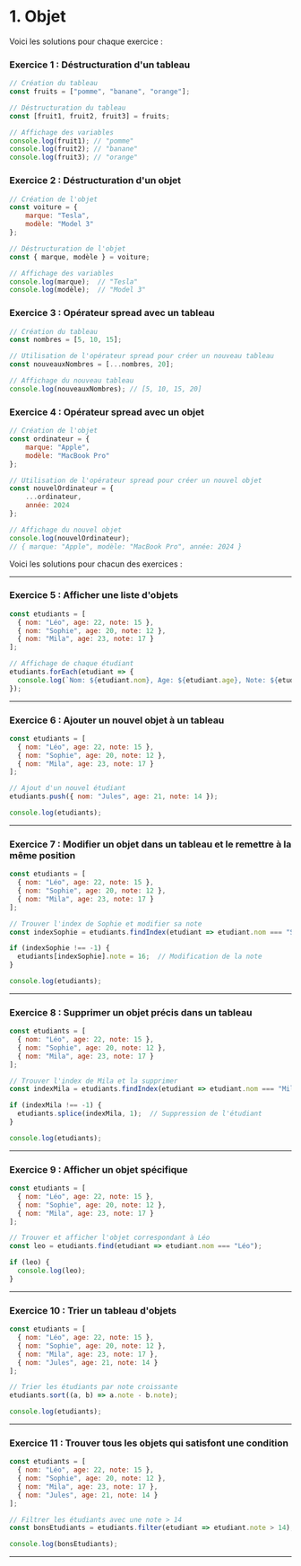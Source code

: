 # 1. Objet

Voici les solutions pour chaque exercice :

### Exercice 1 : Déstructuration d'un tableau

```js
// Création du tableau
const fruits = ["pomme", "banane", "orange"];

// Déstructuration du tableau
const [fruit1, fruit2, fruit3] = fruits;

// Affichage des variables
console.log(fruit1); // "pomme"
console.log(fruit2); // "banane"
console.log(fruit3); // "orange"
```

### Exercice 2 : Déstructuration d'un objet

```js
// Création de l'objet
const voiture = {
    marque: "Tesla",
    modèle: "Model 3"
};

// Déstructuration de l'objet
const { marque, modèle } = voiture;

// Affichage des variables
console.log(marque);  // "Tesla"
console.log(modèle);  // "Model 3"
```

### Exercice 3 : Opérateur spread avec un tableau

```js
// Création du tableau
const nombres = [5, 10, 15];

// Utilisation de l'opérateur spread pour créer un nouveau tableau
const nouveauxNombres = [...nombres, 20];

// Affichage du nouveau tableau
console.log(nouveauxNombres); // [5, 10, 15, 20]
```

### Exercice 4 : Opérateur spread avec un objet

```js
// Création de l'objet
const ordinateur = {
    marque: "Apple",
    modèle: "MacBook Pro"
};

// Utilisation de l'opérateur spread pour créer un nouvel objet
const nouvelOrdinateur = {
    ...ordinateur,
    année: 2024
};

// Affichage du nouvel objet
console.log(nouvelOrdinateur); 
// { marque: "Apple", modèle: "MacBook Pro", année: 2024 }
```

Voici les solutions pour chacun des exercices :

---

### Exercice 5 : Afficher une liste d'objets

```javascript
const etudiants = [
  { nom: "Léo", age: 22, note: 15 },
  { nom: "Sophie", age: 20, note: 12 },
  { nom: "Mila", age: 23, note: 17 }
];

// Affichage de chaque étudiant
etudiants.forEach(etudiant => {
  console.log(`Nom: ${etudiant.nom}, Age: ${etudiant.age}, Note: ${etudiant.note}`);
});
```

---

### Exercice 6 : Ajouter un nouvel objet à un tableau

```javascript
const etudiants = [
  { nom: "Léo", age: 22, note: 15 },
  { nom: "Sophie", age: 20, note: 12 },
  { nom: "Mila", age: 23, note: 17 }
];

// Ajout d'un nouvel étudiant
etudiants.push({ nom: "Jules", age: 21, note: 14 });

console.log(etudiants);
```

---

### Exercice 7 : Modifier un objet dans un tableau et le remettre à la même position

```javascript
const etudiants = [
  { nom: "Léo", age: 22, note: 15 },
  { nom: "Sophie", age: 20, note: 12 },
  { nom: "Mila", age: 23, note: 17 }
];

// Trouver l'index de Sophie et modifier sa note
const indexSophie = etudiants.findIndex(etudiant => etudiant.nom === "Sophie");

if (indexSophie !== -1) {
  etudiants[indexSophie].note = 16;  // Modification de la note
}

console.log(etudiants);
```

---

### Exercice 8 : Supprimer un objet précis dans un tableau

```javascript
const etudiants = [
  { nom: "Léo", age: 22, note: 15 },
  { nom: "Sophie", age: 20, note: 12 },
  { nom: "Mila", age: 23, note: 17 }
];

// Trouver l'index de Mila et la supprimer
const indexMila = etudiants.findIndex(etudiant => etudiant.nom === "Mila");

if (indexMila !== -1) {
  etudiants.splice(indexMila, 1);  // Suppression de l'étudiant
}

console.log(etudiants);
```

---

### Exercice 9 : Afficher un objet spécifique

```javascript
const etudiants = [
  { nom: "Léo", age: 22, note: 15 },
  { nom: "Sophie", age: 20, note: 12 },
  { nom: "Mila", age: 23, note: 17 }
];

// Trouver et afficher l'objet correspondant à Léo
const leo = etudiants.find(etudiant => etudiant.nom === "Léo");

if (leo) {
  console.log(leo);
}
```

---

### Exercice 10 : Trier un tableau d'objets

```javascript
const etudiants = [
  { nom: "Léo", age: 22, note: 15 },
  { nom: "Sophie", age: 20, note: 12 },
  { nom: "Mila", age: 23, note: 17 },
  { nom: "Jules", age: 21, note: 14 }
];

// Trier les étudiants par note croissante
etudiants.sort((a, b) => a.note - b.note);

console.log(etudiants);
```

---

### Exercice 11 : Trouver tous les objets qui satisfont une condition

```javascript
const etudiants = [
  { nom: "Léo", age: 22, note: 15 },
  { nom: "Sophie", age: 20, note: 12 },
  { nom: "Mila", age: 23, note: 17 },
  { nom: "Jules", age: 21, note: 14 }
];

// Filtrer les étudiants avec une note > 14
const bonsEtudiants = etudiants.filter(etudiant => etudiant.note > 14);

console.log(bonsEtudiants);
```

---
